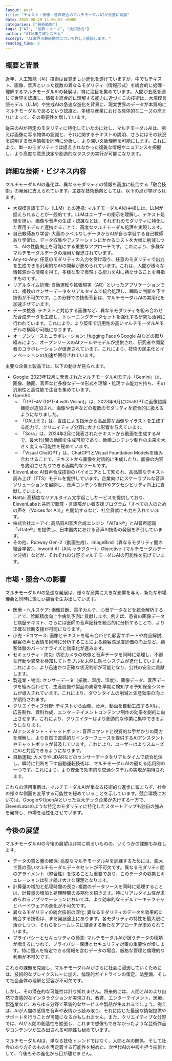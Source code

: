 ```yaml
---
layout: post
title: "テキスト・画像・音声統合のマルチモーダルAIが急速に発展"
date: 2025-08-29 11:06:57 +0000
categories: ["最新動向"]
tags: ["AI", "最新ニュース", "技術動向"]
author: "AI記事生成システム"
excerpt: "AI業界の最新動向について詳しく解説します。"
reading_time: 8
---
```


## 概要と背景

近年、人工知能（AI）技術は目覚ましい進化を遂げていますが、中でもテキスト、画像、音声といった複数の異なるモダリティ（情報形式）を統合的に処理・理解するマルチモーダルAIの発展は、特に注目を集めています。人間が五感を通じて世界を認識し、情報を統合的に理解する能力に近づくこの技術は、大規模言語モデル（LLM）や生成AIの急速な進化を背景に、現実世界のデータが本質的にマルチモーダルであるという認識と、多様な産業における具体的なニーズの高まりによって、その重要性を増しています。

従来のAIが特定のモダリティに特化していたのに対し、マルチモーダルAIは、例えば画像に写る物体の認識と、それに関するテキストの説明、さらにはその状況を説明する音声情報を同時に分析し、より深い文脈理解を可能にします。これにより、単一のモダリティでは捉えきれなかった複雑な情報やニュアンスを把握し、より高度な意思決定や創造的なタスクの実行が可能になります。

## 詳細な技術・ビジネス内容

マルチモーダルAIの進化は、異なるモダリティの情報を高度に統合する「融合技術」の発展に支えられています。主要な技術動向としては、以下の点が挙げられます。

*   大規模言語モデル（LLM）との連携: マルチモーダルAIの中核には、LLMが据えられることが一般的です。LLMはユーザーの指示を理解し、テキスト処理を担い、画像や音声の生成・認識などは、それぞれのモダリティに特化した専用モデルと連携することで、高度なマルチモーダル処理を実現します。
*   自己教師あり学習: 大量のラベルなしデータからAIが自ら学習する自己教師あり学習は、データ収集やアノテーションにかかるコストを大幅に削減しつつ、AIの性能向上を可能にする重要なアプローチです。これにより、多様なマルチモーダルデータの活用が促進されています。
*   Any-to-Any: 任意のモダリティの入力を受け取り、任意のモダリティで出力を生成できる汎用的なAIの開発が進められています。これは、人間が様々な情報源から情報を得て、多様な形で表現する能力をAIに持たせることを目指すものです。
*   リアルタイム処理: 自動運転や拡張現実（AR）といったアプリケーションでは、複数のセンサーデータをリアルタイムで統合処理し、瞬時に判断を下す技術が不可欠です。この分野での技術革新は、マルチモーダルAIの実用化を加速させています。
*   データ拡張: テキストと対応する画像など、異なるモダリティを組み合わせた合成データを生成し、トレーニングデータセットを強化する研究も活発に行われています。これにより、より堅牢で汎用性の高いマルチモーダルAIモデルの構築が可能になります。
*   オープンソースとコラボレーション: Hugging FaceやGoogle AIなどの取り組みにより、オープンソースのAIツールやモデルが提供され、研究者や開発者のコラボレーションが促進されています。これにより、技術の民主化とイノベーションの加速が期待されています。

主要な企業と製品では、以下の動きが見られます。

*   Google: 2023年12月に発表されたマルチモーダルAIモデル「Gemini」は、画像、動画、音声など多様なデータ形式を理解・処理する能力を持ち、その汎用性と高性能で注目を集めています。
*   OpenAI:
    *   「GPT-4V (GPT-4 with Vision)」は、2023年9月にChatGPTに画像認識機能が追加され、画像や音声などの複数のモダリティを統合的に扱えるようになりました。
    *   「DALL·E 2」は、言語による指示から高品質な画像やイラストを生成する能力で、クリエイティブ分野に大きな影響を与えています。
    *   「Sora」は、2024年2月に発表されたテキストから動画を生成するAIで、最大1分間の動画を生成可能であり、動画コンテンツ制作の未来を大きく変える可能性を秘めています。
    *   「Visual ChatGPT」は、ChatGPTとVisual Foundation Modelsを組み合わせることで、テキストから画像を対話的に生成したり、画像の内容を説明させたりできる画期的なツールです。
*   ElevenLabs: AI音声合成技術のパイオニアとして知られ、高品質なテキスト読み上げ（TTS）モデルを提供しています。企業向けにスケーラブルな音声ソリューションを展開し、音声コンテンツ制作やアクセシビリティ向上に貢献しています。
*   Notta: 高精度なリアルタイム文字起こしサービスを提供しており、ElevenLabsと共同で聴覚・言語障がい者支援プログラム「すべての人のための声を（Voices for All）」を開始するなど、社会貢献にも力を入れています。
*   株式会社エーアイ: 高品質AI音声合成エンジン「AITalk®」とAI音声認識「vGate®」を提供し、日本国内における音声AI技術の発展を牽引しています。
*   その他、Runway Gen-2（動画生成）、ImageBind（異なるモダリティ間の結合学習）、Inworld AI（AIキャラクター）、Objective（マルチモーダルデータ分析）などが、それぞれの分野でマルチモーダルAIの可能性を広げています。

## 市場・競合への影響

マルチモーダルAIの急速な発展は、様々な産業に大きな影響を与え、新たな市場機会と同時に激しい競合を生み出しています。

*   医療・ヘルスケア: 画像診断、電子カルテ、心音データなどを統合解析することで、診断精度向上や病気予測に貢献します。例えば、患者の画像データと病歴テキスト、さらには医師の音声記録を統合的に分析することで、より正確な診断支援が可能になります。
*   小売・Eコマース: 画像とテキストを組み合わせた顧客サポートや商品解説、顧客の声と表情を同時に分析することによる顧客満足度評価の向上など、顧客体験のパーソナライズと効率化が進みます。
*   セキュリティ・防災: 防犯カメラの映像と音声データを同時に処理し、不審な行動や異常を検知してトラブルを未然に防ぐシステムが進化しています。これにより、より迅速かつ正確な状況判断が可能となり、公共の安全に貢献します。
*   製造業・物流: センサーデータ（振動、温度、湿度）、画像データ、音声データを組み合わせて、生産設備や製品の異常を早期に検知する予知保全システムが導入されています。これにより、ダウンタイムの削減と生産効率の向上が期待されます。
*   クリエイティブ分野: テキストから画像、音声、動画を自動生成するAIは、広告制作、資料作成、エンターテイメントコンテンツ制作の効率を劇的に向上させます。これにより、クリエイターはより創造的な作業に集中できるようになります。
*   AIアシスタント・チャットボット: 音声コマンドと視覚的な手がかりの両方を理解し、より自然で直感的なインターフェースを提供するAIアシスタントやチャットボットが普及しています。これにより、ユーザーはよりスムーズにAIと対話できるようになります。
*   自動運転: カメラやLiDARなどのセンサーデータをリアルタイムで統合処理し、瞬時に判断を下す自動運転技術は、マルチモーダルAIの最たる応用例の一つです。これにより、より安全で効率的な交通システムの実現が期待されます。

これらの活用事例は、マルチモーダルAIが単なる技術的な進歩に留まらず、社会の様々な側面を変革する可能性を秘めていることを示しています。競合環境においては、GoogleやOpenAIといった巨大テック企業が先行する一方で、ElevenLabsのような特定のモダリティに特化したスタートアップも独自の強みを発揮し、市場を活性化させています。

## 今後の展望

マルチモーダルAIの今後の展望は非常に明るいものの、いくつかの課題も存在します。

*   データの質と量の確保: 高度なマルチモーダルAIを訓練するためには、膨大で質の高いマルチモーダルデータセットが不可欠です。異なるモダリティ間のアライメント（整合性）を取ることも重要であり、このデータの収集とキュレーションは引き続き大きな課題となります。
*   計算量の増加と処理時間の長さ: 複数のデータソースを同時に処理することは、計算量の増加と処理時間の長期化を招きます。特にリアルタイム性が求められるアプリケーションにおいては、より効率的なモデルアーキテクチャとハードウェアの進化が不可欠です。
*   異なるモダリティの統合技術の深化: 異なるモダリティのデータを効果的に統合する技術は、まだ発展途上にあります。各モダリティの特性を最大限に活かしつつ、それらをシームレスに結合する新たなアプローチが求められています。
*   プライバシーとセキュリティの懸念: マルチモーダルAIが扱うデータの種類が増えるにつれて、プライバシー保護とセキュリティ対策の重要性が増します。特に個人を特定できる情報を含むデータの場合、厳格な管理と倫理的な利用が不可欠です。

これらの課題を克服し、マルチモーダルAIがさらに社会に浸透していくためには、技術的なブレイクスルーに加え、倫理的ガイドラインの策定、法整備、そして社会全体の理解と受容が不可欠です。

しかし、その潜在的な可能性は計り知れません。将来的には、人間とAIのより自然で直感的なインタラクションが実現され、教育、エンターテイメント、医療、製造業など、あらゆる分野で革新的なサービスや製品が生まれるでしょう。例えば、AIが人間の感情を音声や表情から読み取り、それに応じた最適な情報提供やサポートを行うことが可能になるかもしれません。また、クリエイティブな分野では、AIが人間の創造性を拡張し、これまで想像もできなかったような芸術作品やコンテンツが生み出される可能性も秘めています。

マルチモーダルAIは、単なる技術トレンドではなく、人間とAIの関係、そして社会のあり方そのものを再定義する可能性を秘めた、次世代AIの中核を担う技術として、今後もその進化から目が離せません。
